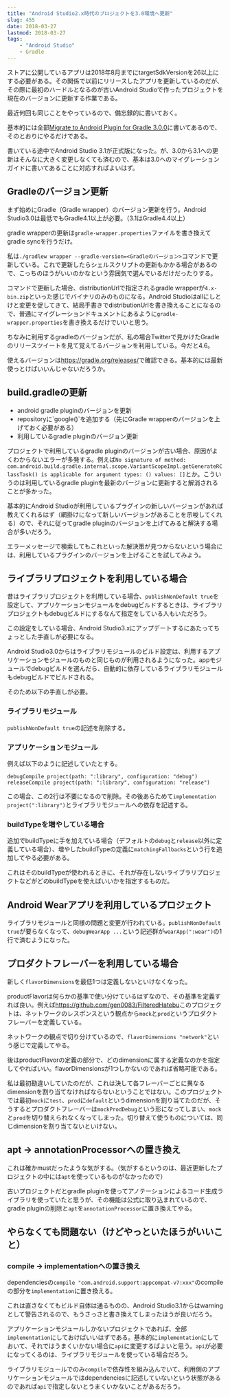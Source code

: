 ```yaml
---
title: "Android Studio2.x時代のプロジェクトを3.0環境へ更新"
slug: 455
date: 2018-03-27
lastmod: 2018-03-27
tags:
    - "Android Studio"
    - Gradle
---
```


ストアに公開しているアプリは2018年8月までにtargetSdkVersionを26以上にする必要がある。その関係で以前にリリースしたアプリを更新しているのだが、その際に最初のハードルとなるのが古いAndroid Studioで作ったプロジェクトを現在のバージョンに更新する作業である。

最近何回も同じことをやっているので、備忘録的に書いておく。

基本的には全部<a href="https://developer.android.com/studio/build/gradle-plugin-3-0-0-migration.html">Migrate to Android Plugin for Gradle 3.0.0</a>に書いてあるので、そのとおりにやるだけである。

書いている途中でAndroid Studio 3.1が正式版になった。が、3.0から3.1への更新はそんなに大きく変更しなくても済むので、基本は3.0へのマイグレーションガイドに書いてあることに対応すればよいはず。


## Gradleのバージョン更新


まず始めにGradle（Gradle wrapper）のバージョン更新を行う。Android Studio3.0は最低でもGradle4.1以上が必要。（3.1はGradle4.4以上）

gradle wrapperの更新は`gradle-wrapper.properties`ファイルを書き換えてgradle syncを行うだけ。

私は`./gradlew wrapper --gradle-version=<Gradleのバージョン>`コマンドで更新している。これで更新したらシェルスクリプトの更新もかかる場合があるので、こっちのほうがいいのかなという雰囲気で選んでいるだけだったりする。

コマンドで更新した場合、distributionUrlで指定されるgradle wrapperが`4.x-bin.zip`といった感じでバイナリのみのものになる。Android Studioはallにしとけと変更を促してきて、結局手書きでdistributionUrlを書き換えることになるので、普通にマイグレーションドキュメントにあるように`gradle-wrapper.properties`を書き換えるだけでいいと思う。

ちなみに利用するgradleのバージョンだが、私の場合Twitterで見かけたGradleのリリースツイートを見て覚えてるバージョンを利用している。今だと4.6。

使えるバージョンは<a href="https://gradle.org/releases/">https://gradle.org/releases/</a>で確認できる。基本的には最新使っとけばいいんじゃないだろうか。


## build.gradleの更新


<ul>
<li>android gradle pluginのバージョンを更新</li>
<li>repositoryに`google()`を追加する（先にGradle wrapperのバージョンを上げておく必要がある）</li>
<li>利用しているgradle pluginのバージョン更新</li>
</ul>

プロジェクトで利用しているgradle pluginのバージョンが古い場合、原因がよくわからないエラーが多発する。例えば`No signature of method: com.android.build.gradle.internal.scope.VariantScopeImpl.getGenerateRClassTask() is applicable for argument types: () values: []`とか。こういうのは利用しているgradle pluginを最新のバージョンに更新すると解消されることが多かった。

基本的にAndroid Studioが利用しているプラグインの新しいバージョンがあれば教えてくれるはず（網掛けになって新しいバージョンがあることを示唆してくれる）ので、それに従ってgradle pluginのバージョンを上げてみると解決する場合が多いだろう。

エラーメッセージで検索してもこれといった解決策が見つからないという場合には、利用しているプラグインのバージョンを上げることを試してみよう。


## ライブラリプロジェクトを利用している場合


昔はライブラリプロジェクトを利用している場合、`publishNonDefault true`を設定して、アプリケーションモジュールをdebugビルドするときは、ライブラリプロジェクトもdebugビルドにするなんて指定をしている人もいただろう。

この設定をしている場合、Android Studio3.xにアップデートするにあたってちょっとした手直しが必要になる。

Android Studio3.0からはライブラリモジュールのビルド設定は、利用するアプリケーションモジュールのものと同じものが利用されるようになった。appモジュールでdebugビルドを選んだら、自動的に依存しているライブラリモジュールもdebugビルドでビルドされる。

そのため以下の手直しが必要。


### ライブラリモジュール


`publishNonDefault true`の記述を削除する。


### アプリケーションモジュール


例えば以下のように記述していたとする。


```
debugCompile project(path: ":library", configuration: "debug")
releaseCompile project(path: ":library", configuration: "release")
```

この場合、この2行は不要になるので削除。その後あらためて`implementation project(":library")`とライブラリモジュールへの依存を記述する。


### buildTypeを増やしている場合


追加でbuildTypeに手を加えている場合（デフォルトの`debug`と`release`以外に定義している場合）、増やしたbuildTypeの定義に`matchingFallbacks`という行を追加してやる必要がある。

これはそのbuildTypeが使われるときに、それが存在しないライブラリプロジェクトなどがどのbuildTypeを使えばいいかを指定するものだ。


## Android Wearアプリを利用しているプロジェクト


ライブラリモジュールと同様の問題と変更が行われている。`publishNonDefault true`が要らなくなって、`debugWearApp ...`という記述群が`wearApp(":wear")`の1行で済むようになった。


## プロダクトフレーバーを利用している場合


新しく`flavorDimensions`を最低1つは定義しないといけなくなった。

productFlavorは何らかの基準で使い分けているはずなので、その基準を定義すれば良い。例えば<a href="https://github.com/gen0083/FilteredHatebu">https://github.com/gen0083/FilteredHatebu</a>このプロジェクトは、ネットワークのレスポンスという観点から`mock`と`prod`というプロダクトフレーバーを定義している。

ネットワークの観点で切り分けているので、`flavorDimensions "network"`という感じで定義してやる。

後はproductFlavorの定義の部分で、どのdimensionに属する定義なのかを指定してやればいい。flavorDimensionsが1つしかないのであれば省略可能である。

私は最初勘違いしていたのだが、これは決して各フレーバーごとに異なるdimensionを割り当てなければならないということではない。このプロジェクトでは最初`mock`に`test`、`prod`に`default`というdimensionを割り当てたのだが、そうするとプロダクトフレーバーは`mockProdDebug`という形になってしまい、`mock`と`prod`を切り替えられなくなってしまった。切り替えて使うものについては、同じdimensionを割り当てないといけない。


## apt → annotationProcessorへの置き換え


これは確かmustだったような気がする。（気がするというのは、最近更新したプロジェクトの中には`apt`を使っているものがなかったので）

古いプロジェクトだとgradle pluginを使ってアノテーションによるコード生成ライブラリを使っていたと思うが、その機能は公式に取り込まれているので、gradle pluginの削除と`apt`を`annotationProcessor`に置き換えてやる。


## やらなくても問題ない（けどやっといたほうがいいこと）



### compile → implementationへの置き換え


dependenciesの`compile "com.android.support:appcompat-v7:xxx"`のcompileの部分を`implementation`に置き換える。

これは直さなくてもビルド自体は通るものの、Android Studio3.1からはwarningとして警告されるので、もうさっさと書き換えてしまったほうが良いだろう。

アプリケーションモジュールしかないプロジェクトであれば、全部`implementation`にしておけばいいはずである。基本的に`implementation`にしておいて、それではうまくいかない場合に`api`に変更するばよいと思う。`api`が必要になってくるのは、ライブラリモジュールを使っている場合だろう。

ライブラリモジュールでのみ`compile`で依存性を組み込んでいて、利用側のアプリケーションモジュールではdependenciesに記述していないという状態があるのであれば`api`で指定しないとうまくいかないことがあるだろう。


  